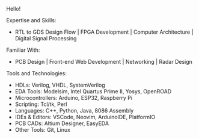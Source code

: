 Hello!



Expertise and Skills: 
- RTL to GDS Design Flow | FPGA Development | Computer Architecture | Digital Signal Processing


Familiar With:
- PCB Design | Front-end Web Development | Networking | Radar Design


Tools and Technologies:
- HDLs: Verilog, VHDL, SystemVerilog
- EDA Tools: Modelsim, Intel Quartus Prime II, Yosys, OpenROAD
- Microcontrollers: Arduino, ESP32, Raspberry Pi
- Scripting: Tcl/tk, Perl
- Languages: C++, Python, Java, 8086 Assembly
- IDEs & Editors: VSCode, Neovim, ArduinoIDE, PlatformIO
- PCB CADs: Altium Designer, EasyEDA
- Other Tools: Git, Linux
  
